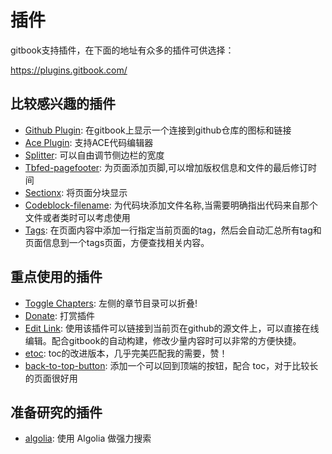 插件
======

gitbook支持插件，在下面的地址有众多的插件可供选择：

https://plugins.gitbook.com/

## 比较感兴趣的插件

- [Github Plugin](https://plugins.gitbook.com/plugin/github): 在gitbook上显示一个连接到github仓库的图标和链接
- [Ace Plugin](https://plugins.gitbook.com/plugin/ace): 支持ACE代码编辑器
- [Splitter](https://plugins.gitbook.com/plugin/splitter): 可以自由调节侧边栏的宽度
- [Tbfed-pagefooter](https://plugins.gitbook.com/plugin/tbfed-pagefooter): 为页面添加页脚,可以增加版权信息和文件的最后修订时间
- [Sectionx](https://plugins.gitbook.com/plugin/sectionx): 将页面分块显示
- [Codeblock-filename](https://plugins.gitbook.com/plugin/codeblock-filename): 为代码块添加文件名称,当需要明确指出代码来自那个文件或者类时可以考虑使用
- [Tags](https://plugins.gitbook.com/plugin/tags): 在页面内容中添加一行指定当前页面的tag，然后会自动汇总所有tag和页面信息到一个tags页面，方便查找相关内容。

## 重点使用的插件

- [Toggle Chapters](https://plugins.gitbook.com/plugin/toggle-chapters): 左侧的章节目录可以折叠!
- [Donate](https://plugins.gitbook.com/plugin/donate): 打赏插件
- [Edit Link](https://plugins.gitbook.com/plugin/edit-link): 使用该插件可以链接到当前页在github的源文件上，可以直接在线编辑。配合gitbook的自动构建，修改少量内容时可以非常的方便快捷。
- [etoc](https://plugins.gitbook.com/plugin/etoc): toc的改进版本，几乎完美匹配我的需要，赞！
- [back-to-top-button](https://plugins.gitbook.com/plugin/back-to-top-button): 添加一个可以回到顶端的按钮，配合 toc，对于比较长的页面很好用


## 准备研究的插件

- [algolia](https://plugins.gitbook.com/plugin/algolia): 使用 Algolia 做强力搜索